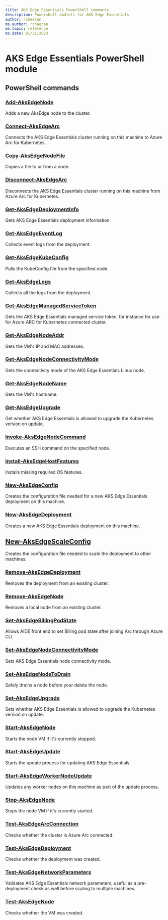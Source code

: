 ```yaml
---
title: AKS Edge Essentials PowerShell commands
description: Powershell cmdlets for AKS Edge Essentials 
author: rcheeran
ms.author: rcheeran
ms.topic: reference
ms.date: 01/31/2023
---
```


# AKS Edge Essentials PowerShell module

## PowerShell commands

### [Add-AksEdgeNode](./add-aksedgenode.md)

Adds a new AksEdge node to the cluster.

### [Connect-AksEdgeArc](./connect-aksedgearc.md)

Connects the AKS Edge Essentials cluster running on this machine to Azure Arc for Kubernetes.

### [Copy-AksEdgeNodeFile](./copy-aksedgenodefile.md)

Copies a file to or from a node.

### [Disconnect-AksEdgeArc](./disconnect-aksedgearc.md)

Disconnects the AKS Edge Essentials cluster running on this machine from Azure Arc for Kubernetes.

### [Get-AksEdgeDeploymentInfo](./get-aksedgedeploymentinfo.md)

Gets AKS Edge Essentials deployment information.

### [Get-AksEdgeEventLog](./get-aksedgeeventlog.md)

Collects event logs from the deployment.

### [Get-AksEdgeKubeConfig](./get-aksedgekubeconfig.md)

Pulls the KubeConfig file from the specified node.

### [Get-AksEdgeLogs](./get-aksedgelogs.md)

Collects all the logs from the deployment.

### [Get-AksEdgeManagedServiceToken](./get-aksedgemanagedservicetoken.md)

Gets the AKS Edge Essentials managed service token, for instance for use for Azure ARC for Kubernetes connected cluster.

### [Get-AksEdgeNodeAddr](./get-aksedgenodeaddr.md)

Gets the VM's IP and MAC addresses.

### [Get-AksEdgeNodeConnectivityMode](./get-aksedgenodeconnectivitymode.md)

Gets the connectivity mode of the AKS Edge Essentials Linux node.

### [Get-AksEdgeNodeName](./get-aksedgenodename.md)

Gets the VM's hostname.

### [Get-AksEdgeUpgrade](./get-aksedgeupgrade.md)

Get whether AKS Edge Essentials is allowed to upgrade the Kubernetes version on update.

### [Invoke-AksEdgeNodeCommand](./invoke-aksedgenodecommand.md)

Executes an SSH command on the specified node.

### [Install-AksEdgeHostFeatures](./install-aksedgehostfeatures.md)

Installs missing required OS features.

### [New-AksEdgeConfig](./new-aksedgeconfig.md)

Creates the configuration file needed for a new AKS Edge Essentials deployment on this machine.

### [New-AksEdgeDeployment](./new-aksedgedeployment.md)

Creates a new AKS Edge Essentials deployment on this machine.

## [New-AksEdgeScaleConfig](./new-aksedgescaleconfig.md)

Creates the configuration file needed to scale the deployment to other machines.

### [Remove-AksEdgeDeployment](./remove-aksedgedeployment.md)

Removes the deployment from an existing cluster.

### [Remove-AksEdgeNode](./remove-aksedgenode.md)

Removes a local node from an existing cluster.

### [Set-AksEdgeBillingPodState](./set-aksedgebillingpodstate.md)

 Allows AIDE front end to set Billing pod state after joining Arc through Azure CLI.

### [Set-AksEdgeNodeConnectivityMode](./set-aksedgenodeconnectivitymode.md)

 Sets AKS Edge Essentials node connectivity mode.

### [Set-AksEdgeNodeToDrain](./set-aksedgenodetodrain.md)

Safely drains a node before your delete the node.

### [Set-AksEdgeUpgrade](./set-aksedgeupgrade.md)

Sets whether AKS Edge Essentials is allowed to upgrade the Kubernetes version on update.

### [Start-AksEdgeNode](./start-aksedgenode.md)

Starts the node VM if it's currently stopped.

### [Start-AksEdgeUpdate](./start-aksedgeupdate.md)

Starts the update process for updating AKS Edge Essentials. 

### [Start-AksEdgeWorkerNodeUpdate](./start-aksedgeworkernodeupdate.md)

Updates any worker nodes on this machine as part of the update process.

### [Stop-AksEdgeNode](./stop-aksedgenode.md)

Stops the node VM if it's currently started.

### [Test-AksEdgeArcConnection](./test-aksedgearcconnection.md)

Checks whether the cluster is Azure Arc connected.

### [Test-AksEdgeDeployment](./test-aksedgedeployment.md)

Checks whether the deployment was created.

### [Test-AksEdgeNetworkParameters](./test-aksedgenetworkparameters.md)

Validates AKS Edge Essentials network parameters, useful as a pre-deployment check as well before scaling to multiple machines.

### [Test-AksEdgeNode](./test-aksedgenode.md)

Checks whether the VM was created.


